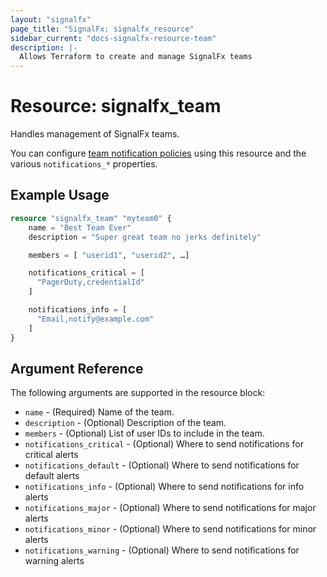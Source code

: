 ```yaml
---
layout: "signalfx"
page_title: "SignalFx: signalfx_resource"
sidebar_current: "docs-signalfx-resource-team"
description: |-
  Allows Terraform to create and manage SignalFx teams
---
```


# Resource: signalfx_team

Handles management of SignalFx teams.

You can configure [team notification policies](https://docs.signalfx.com/en/latest/managing/teams/team-notifications.html) using this resource and the various `notifications_*` properties.

## Example Usage

```terraform
resource "signalfx_team" "myteam0" {
    name = "Best Team Ever"
    description = "Super great team no jerks definitely"

    members = [ "userid1", "userid2", …]

    notifications_critical = [
      "PagerDuty,credentialId"
    ]

    notifications_info = [
      "Email,notify@example.com"
    ]
}
```

## Argument Reference

The following arguments are supported in the resource block:

* `name` - (Required) Name of the team.
* `description` - (Optional) Description of the team.
* `members` - (Optional) List of user IDs to include in the team.
* `notifications_critical` - (Optional) Where to send notifications for critical alerts
* `notifications_default` - (Optional) Where to send notifications for default alerts
* `notifications_info` - (Optional) Where to send notifications for info alerts
* `notifications_major` - (Optional) Where to send notifications for major alerts
* `notifications_minor` - (Optional) Where to send notifications for minor alerts
* `notifications_warning` - (Optional) Where to send notifications for warning alerts
